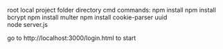 root local project folder directory cmd commands:  npm install 
                                                   npm install bcrypt
                                                   npm install multer
                                                   npm install cookie-parser uuid  
                                                   node server.js

go to http://localhost:3000/login.html to start
